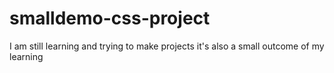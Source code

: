 # smalldemo-css-project <br>
I am still learning and trying to make projects it's also a small outcome of my learning
